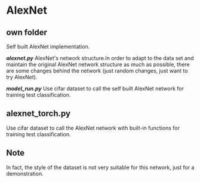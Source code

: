 # AlexNet

## own folder
Self built AlexNet implementation.

***alexnet.py***
AlexNet's network structure.In order to adapt to the data set and maintain the original AlexNet network structure as much as possible, there are some changes behind the network (just random changes, just want to try AlexNet).

***model_run.py***
Use cifar dataset to call the self built AlexNet network for training test classification.

## alexnet_torch.py
Use cifar dataset to call the AlexNet network with built-in functions for training test classification.

## Note
In fact, the style of the dataset is not very suitable for this network, just for a demonstration.

